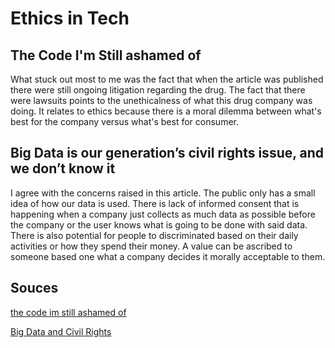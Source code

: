 # Ethics in Tech

## The Code I'm Still ashamed of

What stuck out most to me was the fact that when the article was published there were still ongoing litigation regarding the drug. The fact that there were lawsuits points to the unethicalness of what this drug company was doing. It relates to ethics because there is a moral dilemma between what's best for the company versus what's best for consumer. 

## Big Data is our generation’s civil rights issue, and we don’t know it

I agree with the concerns raised in this article. The public only has a small idea of how our data is used. There is lack of informed consent that is happening when a company just collects as much data as possible before the company or the user knows what is going to be done with said data. There is also potential for people to discriminated based on their daily activities or how they spend their money. A value can be ascribed to someone based one what a company decides it morally acceptable to them.

## Souces

[the code im still ashamed of](https://medium.freecodecamp.org/the-code-im-still-ashamed-of-e4c021dff55e)

[Big Data and Civil Rights](https://alistaircroll.com/2012/07/big-data-is-our-generations-civil-rights-issue-and-we-dont-know-it/)